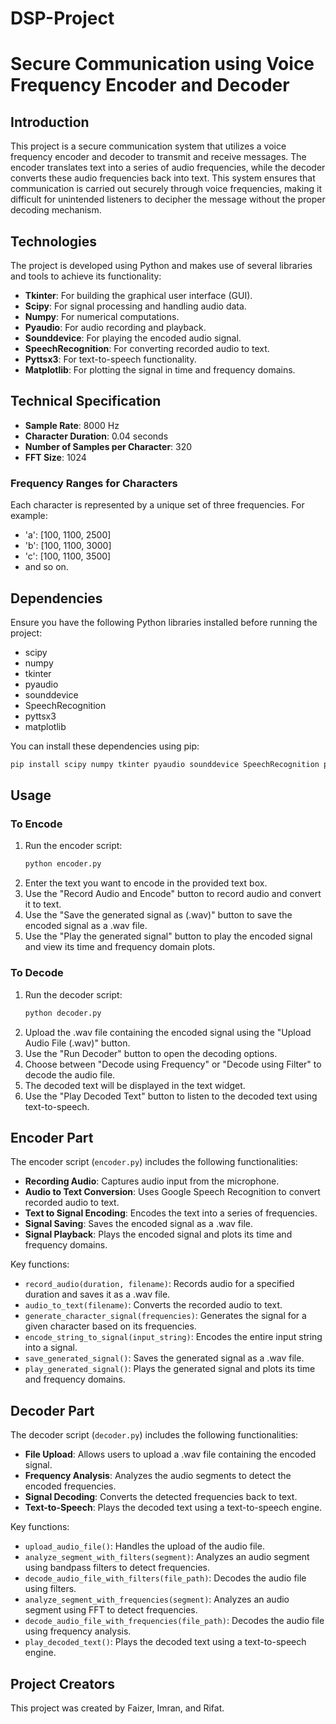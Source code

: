 # DSP-Project
# Secure Communication using Voice Frequency Encoder and Decoder

## Introduction

This project is a secure communication system that utilizes a voice frequency encoder and decoder to transmit and receive messages. The encoder translates text into a series of audio frequencies, while the decoder converts these audio frequencies back into text. This system ensures that communication is carried out securely through voice frequencies, making it difficult for unintended listeners to decipher the message without the proper decoding mechanism.

## Technologies

The project is developed using Python and makes use of several libraries and tools to achieve its functionality:
- **Tkinter**: For building the graphical user interface (GUI).
- **Scipy**: For signal processing and handling audio data.
- **Numpy**: For numerical computations.
- **Pyaudio**: For audio recording and playback.
- **Sounddevice**: For playing the encoded audio signal.
- **SpeechRecognition**: For converting recorded audio to text.
- **Pyttsx3**: For text-to-speech functionality.
- **Matplotlib**: For plotting the signal in time and frequency domains.

## Technical Specification

- **Sample Rate**: 8000 Hz
- **Character Duration**: 0.04 seconds
- **Number of Samples per Character**: 320
- **FFT Size**: 1024

### Frequency Ranges for Characters
Each character is represented by a unique set of three frequencies. For example:
- 'a': [100, 1100, 2500]
- 'b': [100, 1100, 3000]
- 'c': [100, 1100, 3500]
- and so on.

## Dependencies

Ensure you have the following Python libraries installed before running the project:
- scipy
- numpy
- tkinter
- pyaudio
- sounddevice
- SpeechRecognition
- pyttsx3
- matplotlib

You can install these dependencies using pip:
```bash
pip install scipy numpy tkinter pyaudio sounddevice SpeechRecognition pyttsx3 matplotlib
```

## Usage

### To Encode

1. Run the encoder script:
   ```bash
   python encoder.py
   ```
2. Enter the text you want to encode in the provided text box.
3. Use the "Record Audio and Encode" button to record audio and convert it to text.
4. Use the "Save the generated signal as (.wav)" button to save the encoded signal as a .wav file.
5. Use the "Play the generated signal" button to play the encoded signal and view its time and frequency domain plots.

### To Decode

1. Run the decoder script:
   ```bash
   python decoder.py
   ```
2. Upload the .wav file containing the encoded signal using the "Upload Audio File (.wav)" button.
3. Use the "Run Decoder" button to open the decoding options.
4. Choose between "Decode using Frequency" or "Decode using Filter" to decode the audio file.
5. The decoded text will be displayed in the text widget.
6. Use the "Play Decoded Text" button to listen to the decoded text using text-to-speech.

## Encoder Part

The encoder script (`encoder.py`) includes the following functionalities:

- **Recording Audio**: Captures audio input from the microphone.
- **Audio to Text Conversion**: Uses Google Speech Recognition to convert recorded audio to text.
- **Text to Signal Encoding**: Encodes the text into a series of frequencies.
- **Signal Saving**: Saves the encoded signal as a .wav file.
- **Signal Playback**: Plays the encoded signal and plots its time and frequency domains.

Key functions:
- `record_audio(duration, filename)`: Records audio for a specified duration and saves it as a .wav file.
- `audio_to_text(filename)`: Converts the recorded audio to text.
- `generate_character_signal(frequencies)`: Generates the signal for a given character based on its frequencies.
- `encode_string_to_signal(input_string)`: Encodes the entire input string into a signal.
- `save_generated_signal()`: Saves the generated signal as a .wav file.
- `play_generated_signal()`: Plays the generated signal and plots its time and frequency domains.

## Decoder Part

The decoder script (`decoder.py`) includes the following functionalities:

- **File Upload**: Allows users to upload a .wav file containing the encoded signal.
- **Frequency Analysis**: Analyzes the audio segments to detect the encoded frequencies.
- **Signal Decoding**: Converts the detected frequencies back to text.
- **Text-to-Speech**: Plays the decoded text using a text-to-speech engine.

Key functions:
- `upload_audio_file()`: Handles the upload of the audio file.
- `analyze_segment_with_filters(segment)`: Analyzes an audio segment using bandpass filters to detect frequencies.
- `decode_audio_file_with_filters(file_path)`: Decodes the audio file using filters.
- `analyze_segment_with_frequencies(segment)`: Analyzes an audio segment using FFT to detect frequencies.
- `decode_audio_file_with_frequencies(file_path)`: Decodes the audio file using frequency analysis.
- `play_decoded_text()`: Plays the decoded text using a text-to-speech engine.

## Project Creators
This project was created by Faizer, Imran, and Rifat.
